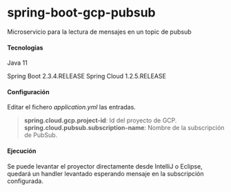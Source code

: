 # spring-boot-gcp-pubsub
Microservicio para la lectura de mensajes en un topic de pubsub
#### Tecnologías
Java 11

Spring Boot 2.3.4.RELEASE
Spring Cloud 1.2.5.RELEASE

#### Configuración
Editar el fichero *application.yml* las entradas.
> **spring.cloud.gcp.project-id**: Id del proyecto de GCP.
> **spring.cloud.pubsub.subscription-name**: Nombre de la subscripción de PubSub.
 
#### Ejecución
Se puede levantar el proyector directamente desde IntelliJ o Eclipse, quedará un handler levantado esperando mensaje
en la subscripción configurada.